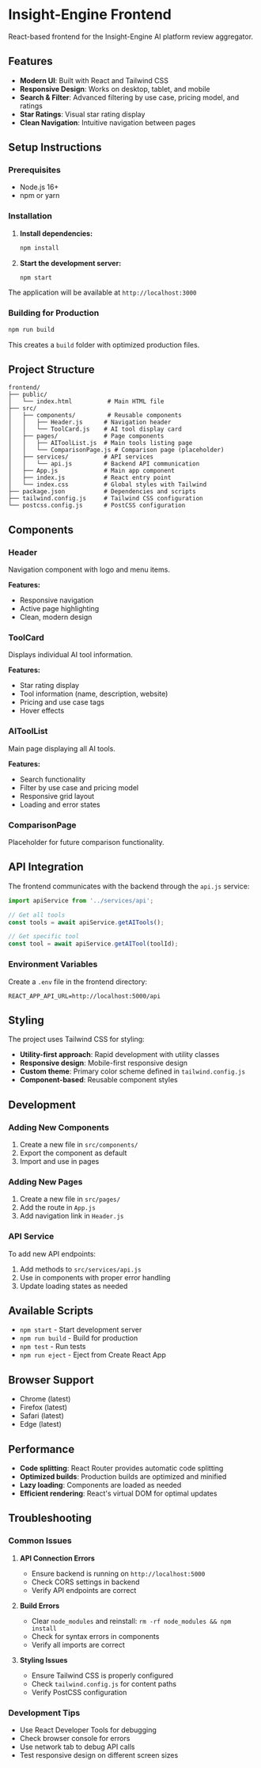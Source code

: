 # Insight-Engine Frontend

React-based frontend for the Insight-Engine AI platform review aggregator.

## Features

- **Modern UI**: Built with React and Tailwind CSS
- **Responsive Design**: Works on desktop, tablet, and mobile
- **Search & Filter**: Advanced filtering by use case, pricing model, and ratings
- **Star Ratings**: Visual star rating display
- **Clean Navigation**: Intuitive navigation between pages

## Setup Instructions

### Prerequisites

- Node.js 16+
- npm or yarn

### Installation

1. **Install dependencies:**
   ```bash
   npm install
   ```

2. **Start the development server:**
   ```bash
   npm start
   ```

The application will be available at `http://localhost:3000`

### Building for Production

```bash
npm run build
```

This creates a `build` folder with optimized production files.

## Project Structure

```
frontend/
├── public/
│   └── index.html          # Main HTML file
├── src/
│   ├── components/         # Reusable components
│   │   ├── Header.js      # Navigation header
│   │   └── ToolCard.js    # AI tool display card
│   ├── pages/             # Page components
│   │   ├── AIToolList.js  # Main tools listing page
│   │   └── ComparisonPage.js # Comparison page (placeholder)
│   ├── services/          # API services
│   │   └── api.js         # Backend API communication
│   ├── App.js             # Main app component
│   ├── index.js           # React entry point
│   └── index.css          # Global styles with Tailwind
├── package.json           # Dependencies and scripts
├── tailwind.config.js     # Tailwind CSS configuration
└── postcss.config.js      # PostCSS configuration
```

## Components

### Header
Navigation component with logo and menu items.

**Features:**
- Responsive navigation
- Active page highlighting
- Clean, modern design

### ToolCard
Displays individual AI tool information.

**Features:**
- Star rating display
- Tool information (name, description, website)
- Pricing and use case tags
- Hover effects

### AIToolList
Main page displaying all AI tools.

**Features:**
- Search functionality
- Filter by use case and pricing model
- Responsive grid layout
- Loading and error states

### ComparisonPage
Placeholder for future comparison functionality.

## API Integration

The frontend communicates with the backend through the `api.js` service:

```javascript
import apiService from '../services/api';

// Get all tools
const tools = await apiService.getAITools();

// Get specific tool
const tool = await apiService.getAITool(toolId);
```

### Environment Variables

Create a `.env` file in the frontend directory:

```
REACT_APP_API_URL=http://localhost:5000/api
```

## Styling

The project uses Tailwind CSS for styling:

- **Utility-first approach**: Rapid development with utility classes
- **Responsive design**: Mobile-first responsive design
- **Custom theme**: Primary color scheme defined in `tailwind.config.js`
- **Component-based**: Reusable component styles

## Development

### Adding New Components

1. Create a new file in `src/components/`
2. Export the component as default
3. Import and use in pages

### Adding New Pages

1. Create a new file in `src/pages/`
2. Add the route in `App.js`
3. Add navigation link in `Header.js`

### API Service

To add new API endpoints:

1. Add methods to `src/services/api.js`
2. Use in components with proper error handling
3. Update loading states as needed

## Available Scripts

- `npm start` - Start development server
- `npm run build` - Build for production
- `npm test` - Run tests
- `npm run eject` - Eject from Create React App

## Browser Support

- Chrome (latest)
- Firefox (latest)
- Safari (latest)
- Edge (latest)

## Performance

- **Code splitting**: React Router provides automatic code splitting
- **Optimized builds**: Production builds are optimized and minified
- **Lazy loading**: Components are loaded as needed
- **Efficient rendering**: React's virtual DOM for optimal updates

## Troubleshooting

### Common Issues

1. **API Connection Errors**
   - Ensure backend is running on `http://localhost:5000`
   - Check CORS settings in backend
   - Verify API endpoints are correct

2. **Build Errors**
   - Clear `node_modules` and reinstall: `rm -rf node_modules && npm install`
   - Check for syntax errors in components
   - Verify all imports are correct

3. **Styling Issues**
   - Ensure Tailwind CSS is properly configured
   - Check `tailwind.config.js` for content paths
   - Verify PostCSS configuration

### Development Tips

- Use React Developer Tools for debugging
- Check browser console for errors
- Use network tab to debug API calls
- Test responsive design on different screen sizes 